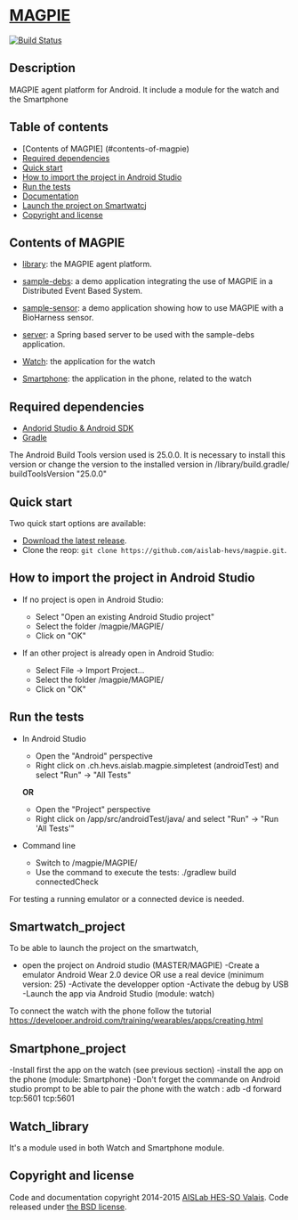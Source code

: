 # [MAGPIE](http://www.hevs.ch/en/mini-sites/projets-produits/aislab/projets/magpie-4826)
[![Build Status](https://travis-ci.org/aislab-hevs/magpie.svg)](https://travis-ci.org/aislab-hevs/magpie)

## Description
MAGPIE agent platform for Android. It include a module for the watch and the Smartphone

## Table of contents
- [Contents of MAGPIE] (#contents-of-magpie)
- [Required dependencies](#required-dependencies)
- [Quick start](#quick-start)
- [How to import the project in Android Studio](#how-to-import-the-project-in-android-studio)
- [Run the tests](#run-the-tests)
- [Documentation](#documentation)
- [Launch the project on Smartwatcj](#smartwatch_project)
- [Copyright and license](#copyright-and-license)


## Contents of MAGPIE
- [library](https://github.com/aislab-hevs/magpie/tree/master/MAGPIE/library): the MAGPIE agent platform.
- [sample-debs](https://github.com/aislab-hevs/magpie/tree/master/MAGPIE/sample-debs): a demo application integrating the use of MAGPIE in a Distributed Event Based System.
- [sample-sensor](https://github.com/aislab-hevs/magpie/tree/master/MAGPIE/sample-sensor): a demo application showing how to use MAGPIE with a BioHarness sensor.
- [server](https://github.com/aislab-hevs/magpie/tree/master/MAGPIE/server): a Spring based server to be used with the sample-debs application. 

- [Watch](https://github.com/kflauri2312lffds/Android_watch_magpie/tree/master/MAGPIE/watch): the application for the watch

- [Smartphone](https://github.com/kflauri2312lffds/Android_watch_magpie/tree/master/MAGPIE/smartphone): the application in the phone, related to the watch


 
## Required dependencies
- [Andorid Studio & Android SDK](https://developer.android.com/sdk/installing/index.html?pkg=studio)
- [Gradle](http://www.gradle.org/installation)

The Android Build Tools version used is 25.0.0. It is necessary to install this version or change the version to the installed version in /library/build.gradle/ buildToolsVersion "25.0.0"

## Quick start
Two quick start options are available:

- [Download the latest release](https://github.com/aislab-hevs/magpie/archive/master.zip).
- Clone the reop: `git clone https://github.com/aislab-hevs/magpie.git`.

## How to import the project in Android Studio
- If no project is open in Android Studio:
  - Select "Open an existing Android Studio project"
  - Select the folder /magpie/MAGPIE/
  - Click on "OK"

- If an other project is already open in Android Studio:
  - Select File -> Import Project...
  - Select the folder /magpie/MAGPIE/
  - Click on "OK"

## Run the tests
- In Android Studio
  - Open the "Android" perspective
  - Right click on .ch.hevs.aislab.magpie.simpletest (androidTest) and select "Run" -> "All Tests"
  
  **OR**

  - Open the "Project" perspective
  - Right click on /app/src/androidTest/java/ and select "Run" -> "Run 'All Tests'"

- Command line
  - Switch to /magpie/MAGPIE/
  - Use the command to execute the tests: ./gradlew build connectedCheck

 For testing a running emulator or a connected device is needed.
 
 
 
## Smartwatch_project
To be able to launch the project on the smartwatch, 
- open the project on Android studio  (MASTER/MAGPIE)
-Create a emulator Android Wear 2.0 device OR use a real device (minimum version: 25)
-Activate the developper option
-Activate the debug by USB
-Launch the app via Android Studio (module: watch)

To connect the watch with the phone follow the tutorial
https://developer.android.com/training/wearables/apps/creating.html

## Smartphone_project
-Install first the app on the watch (see previous section)
-install the app on the phone (module: Smartphone)
-Don't forget the commande on Android studio prompt to be able to pair the phone with the watch :  adb -d forward tcp:5601 tcp:5601

## Watch_library
It's a module used in both Watch and Smartphone module.
  
## Copyright and license
Code and documentation copyright 2014-2015 [AISLab HES-SO Valais](http://www.hevs.ch/fr/mini-sites/projets-produits/aislab/). Code released under [the BSD license](https://github.com/aislab-hevs/magpie/blob/master/LICENSE).
